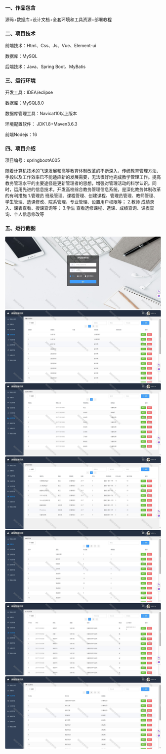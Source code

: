 
### 一、作品包含

源码+数据库+设计文档+全套环境和工具资源+部署教程

### 二、项目技术

前端技术：Html、Css、Js、Vue、Element-ui

数据库：MySQL

后端技术：Java、Spring Boot、MyBatis

### 三、运行环境

开发工具：IDEA/eclipse

数据库：MySQL8.0

数据库管理工具：Navicat10以上版本

环境配置软件： JDK1.8+Maven3.6.3

前端Nodejs：16

### 四、项目介绍

项目编号：springbootA005

随着计算机技术的飞速发展和高等教育体制改革的不断深入，传统教育管理方法、手段以及工作效率已不能适应新的发展需要，无法很好地完成教学管理工作。提高教务管理水平的主要途径是更新管理者的思想，增强对管理活动的科学认识。同时，运用先进的信息技术，开发高校综合教务管理信息系统，是深化教务体制改革的有利措施
1.管理员
班级管理、课程管理、创建课程、管理员管理、教师管理、学生管理、选课修改、院系管理、专业管理、设置用户权限等；
2.教师
成绩录入、课表查看、授课查询等；
3.学生
查看选修课程、选课、成绩查询、课表查询、个人信息修改等

### 五、运行截图

![1.png](./1.png)
![2.png](./2.png)
![3.png](./3.png)
![4.png](./4.png)
![5.png](./5.png)
![6.png](./6.png)
![7.png](./7.png)
